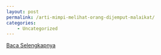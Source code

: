 ```yaml
---
layout: post
permalink: /arti-mimpi-melihat-orang-dijemput-malaikat/
categories:
    - Uncategorized
---
```


[Baca Selengkapnya](/07)